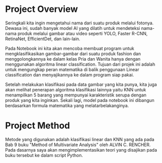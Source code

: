# **Project Overview**

Seringkali kita ingin mengetahui nama dari suatu produk melalui fotonya. Dewasa ini, sudah banyak model AI yang dilatih untuk mendeteksi nama-nama produk melalui gambar atau video seperti YOLO, Faster R-CNN, RetinaNet, EfficientDet, dan lain-lain.

Pada Notebook ini kita akan mencoba membuat program untuk mengklasifikasikan gambar-gambar dari suatu produk fashion dan menggolongkannya ke dalam kelas Pria dan Wanita hanya dengan menggunakan algoritma linear classification. Tujuan dari projek ini adalah untuk mengungkap peran matematika di balik penggunaan Linear classification dan menyajikannya ke dalam program siap pakai.

Setelah melakukan klasifikasi pada data gambar yang kita punya, kita juga akan melihat penerapan algoritma klasifikasi lainnya yaitu KNN untuk menampilkan 5 barang yang mempunyai karakteristik serupa dengan produk yang kita inginkan. Sekali lagi, model pada notebook ini dibangun berdasarkan formula matematika yang melatarbelakanginya.

# **Project Method**
Metode yang digunakan adalah klasifikasi linear dan KNN yang ada pada Bab 9 buku "Method of Multivariate Analysis" oleh  ALVIN C. RENCHER. Pada dasarnya saya akan mengimplementasikan teori yang disajikan pada buku tersebut ke dalam script Python.
